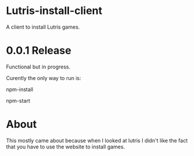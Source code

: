 # Lutris-install-client
A client to install Lutris games.

# 0.0.1 Release
  Functional but in progress.
  
  Curently the only way to run is:
  
  npm-install
  
  npm-start

# About
This mostly came about because when I looked at lutris
I didn't like the fact that you have to use the website to install games.
